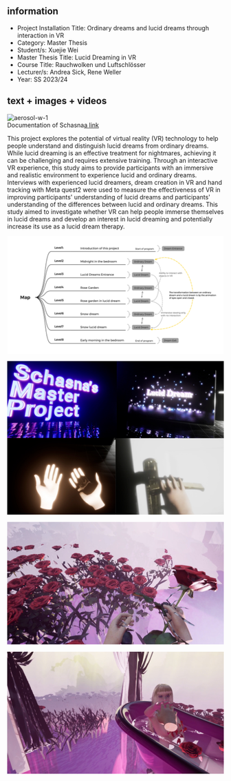 ## information    

- Project Installation Title: Ordinary dreams and lucid dreams through interaction in VR
- Category: Master Thesis  
- Student/s: Xuejie Wei
- Master Thesis Title: Lucid Dreaming in VR
- Course Title: Rauchwolken und Luftschlösser    
- Lecturer/s: Andrea Sick, Rene Weller   
- Year: SS 2023/24


## text + images + videos    

![aerosol-w-1](./Images/ausstellung5.JPG)    
Documentation of Schasna[a link](https://github.com/Schasna/LucidDreamingInVR/blob/6497780e28bc2ebc94309ccaa10a10e3922f2691/doc/SchasnaxuejieWei_Document.pdf)

This project explores the potential of virtual reality (VR) technology to help people understand and distinguish lucid dreams from ordinary dreams. While lucid dreaming is an effective treatment for nightmares, achieving it can be challenging and requires extensive training. Through an interactive VR experience, this study aims to provide participants with an immersive and realistic environment to experience lucid and ordinary dreams. Interviews with experienced lucid dreamers, dream creation in VR and hand tracking with Meta quest2 were used to measure the effectiveness of VR in improving participants' understanding of lucid dreams and participants' understanding of the differences between lucid and ordinary dreams. This study aimed to investigate whether VR can help people immerse themselves in lucid dreams and develop an interest in lucid dreaming and potentially increase its use as a lucid dream therapy.



![aerosol-w-2](./Images/Map_structure.png)   

![aerosol-w-3](./Images/eingang.png)  

![aerosol-w-4](./Images/gereifen.jpg)     

![aerosol-w-5](./Images/level5.jpg)     


